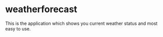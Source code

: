 # weatherforecast

This is the application which shows you current weather status and most easy to use.

